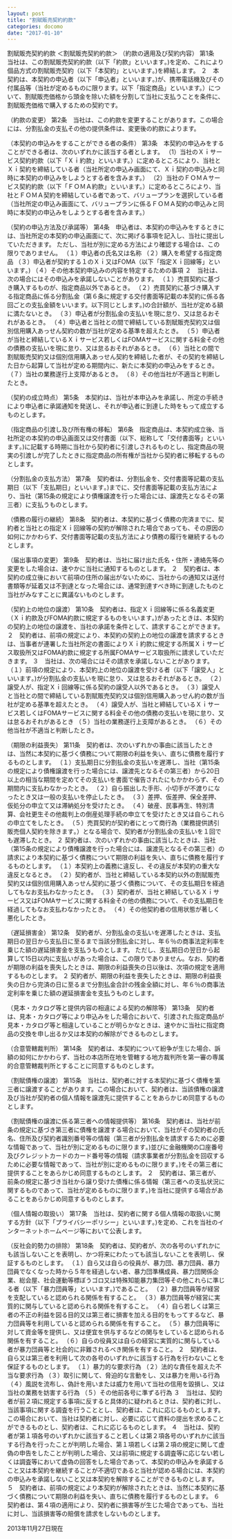 ```yaml
---
layout: post
title: "割賦販売契約約款"
categories: docomo
date: "2017-01-10"
---
```


割賦販売契約約款
＜割賦販売契約約款＞
（約款の適用及び契約内容）
第1条　当社は、この割賦販売契約約款（以下「約款」といいます｡)を定め、これにより個品方式の割賦販売契約（以下「本契約」といいます｡)を締結します。
２　本契約は、本契約の申込者（以下「申込者」といいます｡)が、携帯電話機及びその付属品等（当社が定めるものに限ります。以下「指定商品」といいます。）について、割賦販売価格から頭金を除いた額を分割して当社に支払うことを条件に、割賦販売価格で購入するための契約です。

（約款の変更）
第2条　当社は、この約款を変更することがあります。この場合には、分割払金の支払その他の提供条件は、変更後の約款によります。

（本契約の申込みをすることができる者の条件）
第3条　本契約の申込みをすることができる者は、次のいずれかに該当する者とします。
（1）当社のＸｉサービス契約約款（以下「Ｘｉ約款」といいます。）に定めるところにより、当社とＸｉ契約を締結している者（当社所定の申込み画面にて、Ｘｉ契約の申込みと同時に本契約の申込みをしようとする者を含みます。）
（2）当社のＦＯＭＡサービス契約約款（以下「ＦＯＭＡ約款」といいます。）に定めるところにより、当社とＦＯＭＡ契約を締結している者であって、バリュープランを選択している者（当社所定の申込み画面にて、バリュープランに係るＦＯＭＡ契約の申込みと同時に本契約の申込みをしようとする者を含みます。）

（契約の申込方法及び承諾等）
第4条　申込者は、本契約の申込みをするときには、当社所定の本契約の申込画面にて、次に掲げる事項を記入し、当社に提出していただきます。
ただし、当社が別に定める方法により確認する場合は、この限りでありません。
（１）申込者の氏名又は名称
（２）購入を希望する指定商品
（３）申込者が契約する１のＸｉ又はFOMA（以下「指定Ｘｉ回線等」といいます｡)
（４）その他本契約申込みの内容を特定するための事項
２　当社は、次の場合にはその申込みを承諾しないことがあります。
（１）売買契約に基づき購入するものが、指定商品以外であるとき。
（２）売買契約に基づき購入する指定商品に係る分割払金（第６条に規定する交付書面等記載の本契約に係る各回ごとの支払金額をいいます。以下同じとします｡)の合計額が、当社が定める額に満たないとき。
（３）申込者が分割払金の支払いを現に怠り、又は怠るおそれがあるとき。
（４）申込者と当社との間で締結している割賦販売契約又は個別信用購入あっせん契約の数が当社が定める基準を超えたとき。
（５）申込者が当社と締結しているＸｉサービス若しくはFOMAサービスに関する料金その他の債務の支払いを現に怠り、又は怠るおそれがあるとき。
（６）当社との間で割賦販売契約又は個別信用購入あっせん契約を締結した者が、その契約を締結した日から起算して当社が定める期間内に、新たに本契約の申込みをするとき。
（７）当社の業務遂行上支障があるとき。
（８）その他当社が不適当と判断したとき。

（契約の成立時点）
第5条　本契約は、当社が本申込みを承諾し、所定の手続きにより申込者に承諾通知を発送し、それが申込者に到達した時をもって成立するものとします。

（指定商品の引渡し及び所有権の移転）
第6条　指定商品は、本契約成立後、当社所定の本契約の申込画面又は交付書面（以下、総称して「交付書面等」といいます｡)に記載する時期に当社から契約者に引渡しされるものとし、指定商品の現実の引渡しが完了したときに指定商品の所有権が当社から契約者に移転するものとします。

（分割払金の支払方法）
第7条　契約者は、分割払金を、交付書面等記載の支払期日（以下「支払期日」といいます｡)までに、交付書面等記載の支払方法により、当社（第15条の規定により債権譲渡を行った場合には、譲渡先となるその第三者）に支払うものとします。

（債務の履行の継続）
第8条　契約者は、本契約に基づく債務の完済までに、契約者と当社との指定Ｘｉ回線等の契約が解除された場合であっても、その原因の如何にかかわらず、交付書面等記載の支払方法により債務の履行を継続するものとします。

（届出事項の変更）
第9条　契約者は、当社に届け出た氏名・住所・連絡先等の変更をした場合は、速やかに当社に通知するものとします。
２　契約者は、本契約の成立後において前項の住所の届出がないために、当社からの通知又は送付書類等が延着又は不到達となった場合には、通常到達すべき時に到達したものと当社がみなすことに異議ないものとします。

（契約上の地位の譲渡）
第10条　契約者は、指定Ｘｉ回線等に係る名義変更（Ｘｉ約款及びFOMA約款に規定するものをいいます｡)があったときは、本契約の契約上の地位の譲渡を、当社の承諾を条件として、請求することができます。
２　契約者は、前項の規定により、本契約の契約上の地位の譲渡を請求するときは、当事者が連署した当社所定の書面によりＸｉ約款に規定する所属Ｘｉサービス取扱所又はFOMA約款に規定する所属FOMAサービス取扱所に請求していただきます。
３　当社は、次の場合にはその請求を承諾しないことがあります。
（１）前項の規定により、本契約上の地位の譲渡を受ける者（以下「譲受人」といいます｡)が分割払金の支払いを現に怠り、又は怠るおそれがあるとき。
（２）譲受人が、指定Ｘｉ回線等に係る契約の譲受人以外であるとき。
（３）譲受人と当社との間で締結している割賦販売契約又は個別信用購入あっせん約の数が当社が定める基準を超えたとき。
（４）譲受人が、当社と締結しているＸｉサービス若しくはFOMAサービスに関する料金その他の債務の支払いを現に怠り、又は怠るおそれがあるとき
（５）当社の業務遂行上支障があるとき。
（６）その他当社が不適当と判断したとき。

（期限の利益喪失）
第11条　契約者は、次のいずれかの事由に該当したときは、当然に本契約に基づく債務について期限の利益を失い、直ちに債務を履行するものとします。
（１）支払期日に分割払金の支払いを遅滞し、当社（第15条の規定により債権譲渡を行った場合には、譲渡先となるその第三者）から20日以上の相当な期間を定めてその支払いを書面で催告されたにもかかわらず、その期間内に支払わなかったとき。
（２）自ら振出した手形、小切手が不渡りになったとき又は一般の支払いを停止したとき。
（３）差押、仮差押、保全差押、仮処分の申立て又は滞納処分を受けたとき。
（４）破産、民事再生、特別清算、会社更生その他裁判上の倒産処理手続の申立てを受けたとき又は自らこれらの申立てをしたとき。
（５）売買契約が契約者にとって商行為（業務提供誘引販売個人契約を除きます｡）となる場合で、契約者が分割払金の支払いを１回でも遅滞したとき。
２ 契約者は、次のいずれかの事由に該当したときは、当社（第15条の規定により債権譲渡を行った場合には、譲渡先となるその第三者）の請求により本契約に基づく債務について期限の利益を失い、直ちに債務を履行するものとします。
（１）本契約上の義務に違反し、その違反が本契約の重大な違反となるとき。
（２）契約者が、当社と締結している本契約以外の割賦販売契約又は個別信用購入あっせん契約に基づく債務について、その支払期日を経過してもなお支払わなかったとき。
（３）契約者が、当社と締結しているＸｉサービス又はFOMAサービスに関する料金その他の債務について、その支払期日を経過してもなお支払わなかったとき。
（４）その他契約者の信用状態が著しく悪化したとき。

（遅延損害金）
第12条　契約者が、分割払金の支払いを遅滞したときは、支払期日の翌日から支払日に至るまで当該分割払金に対し、年６％の商事法定利率を乗じた額の遅延損害金を支払うものとします。
ただし、支払期日の翌日から起算して15日以内に支払いがあった場合は、この限りでありません。なお、契約者が期限の利益を喪失したときは、期限の利益喪失の日以後は、次項の規定を適用するものとします。
２ 契約者が、期限の利益を喪失したときは、期限の利益喪失の日から完済の日に至るまで分割払金合計の残金全額に対し、年６％の商事法定利率を乗じた額の遅延損害金を支払うものとします。

（見本・カタログ等と提供内容の相違による契約の解除等）
第13条　契約者は、見本・カタログ等により申込みをした場合において、引渡された指定商品が見本・カタログ等と相違していることが明らかなときは、速やかに当社に指定商品の交換を申し出るか又は本契約の解除ができるものとします。

（合意管轄裁判所）
第14条　契約者は、本契約について紛争が生じた場合、訴額の如何にかかわらず、当社の本店所在地を管轄する地方裁判所を第一審の専属的合意管轄裁判所とすることに同意するものとします。

（割賦債権の譲渡）
第15条　当社は、契約者に対する本契約に基づく債権を第三者に譲渡することがあります。この場合において、契約者は、当該債権の譲渡及び当社が契約者の個人情報を譲渡先に提供することをあらかじめ同意するものとします。

（割賦債権の譲渡に係る第三者への情報提供等）
第16条　契約者は、当社が前条の規定に基づき第三者に債権を譲渡する場合において、当社がその契約者の氏名、住所及び契約者識別番号等の情報（第三者が分割払金を請求するために必要な情報であって、当社が別に定めるものに限ります｡)並びに金融機関の口座番号及びクレジットカードのカード番号等の情報（請求事業者が分割払金を回収するために必要な情報であって、当社が別に定めるものに限ります｡)をその第三者に提供することをあらかじめ同意するものとします。
２　契約者は、第三者が、前条の規定に基づき当社から譲り受けた債権に係る情報（第三者への支払状況に関するものであって、当社が定めるものに限ります｡)を当社に提供する場合があることをあらかじめ同意するものとします。

（個人情報の取扱い）
第17条　当社は、契約者に関する個人情報の取扱いに関する方針（以下「プライバシーポリシー」といいます｡)を定め、これを当社のインターネットホームページ等において公表します。

（反社会的勢力の排除）
第18条　契約者は、契約者が、次の各号のいずれかにも該当しないことを表明し、かつ将来にわたっても該当しないことを表明し、保証するものとします。
（１）自ら又は自らの役員が、暴力団、暴力団員、暴力団員でなくなった時から５年を経過しない者、暴力団準構成員、暴力団関係企業、総会屋、社会運動等標ぼうゴロ又は特殊知能暴力集団等その他これらに準じる者（以下「暴力団員等」といいます｡)であること。
（２）暴力団員等が経営を支配していると認められる関係を有すること。
（３）暴力団員等が経営に実質的に関与していると認められる関係を有すること。
（４）自ら若しくは第三者の不正の利益を図る目的又は第三者に損害を加える目的をもってするなど、暴力団員等を利用していると認められる関係を有すること。
（５）暴力団員等に対して資金等を提供し、又は便宜を供与するなどの関与をしていると認められる関係を有すること。
（６）自らの役員又は自らの経営に実質的に関与している者が暴力団員等と社会的に非難されるべき関係を有すること。
２　契約者は、自ら又は第三者を利用して次の各号のいずれかに該当する行為を行わないことを保証するものとします。
（１）暴力的な要求行為
（２）法的な責任を超えた不当な要求行為
（３）取引に関して、脅迫的な言動をし、又は暴力を用いる行為
（４）風説を流布し、偽計を用いまたは威力を用いて当社の信用を毀損し、又は当社の業務を妨害する行為
（５）その他前各号に準ずる行為
３　当社は、契約者が前２項に規定する事項に反すると具体的に疑われるときは、契約者に対し、当該事項に関する調査を行うこととし、契約者は、これに応じるものとします。この場合において、当社は契約者に対し、必要に応じて資料の提出を求めることができるものとし、契約者は、これに応じるものとします。
４　当社は、契約者が第１項各号のいずれかに該当すること若しくは第２項各号のいずれかに該当する行為を行ったことが判明した場合、第１項若しくは第２項の規定に関して虚偽の申告をしたことが判明した場合、又は前項に規定する調査等に応じない若しくは調査等において虚偽の回答をした場合であって、本契約の申込みを承諾すること又は本契約を継続することが不適切であると当社が認める場合には、本契約の申込みを承諾しないこと又は本契約を解除することができるものとします。
５　契約者は、前項の規定により本契約が解除されたときは、当然に本契約に基づく債務について期限の利益を失い、直ちに債務を履行するものとします。
６　契約者は、第４項の適用により、契約者に損害等が生じた場合であっても、当社に対し、当該損害等の賠償を請求をしないものとします。

2013年11月27日現在
